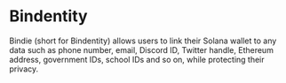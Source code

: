 # Bindentity

Bindie (short for Bindentity) allows users to link their Solana wallet to any data such as phone number, email, Discord ID, Twitter handle, Ethereum address, government IDs, school IDs and so on, while protecting their privacy.
